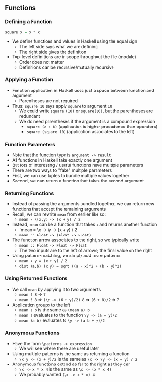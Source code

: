 ## Functions
### Defining a Function
```hs
square x = x * x
```

- We define functions and values in Haskell using the equal sign
	- The left side says what we are defining
	- The right side gives the definition
- Top-level definitions are in scope throughout the file (module)
	- Order does not matter
	- Definitions can be recursive/mutually recursive

### Applying a Function
- Function application in Haskell uses just a space between function and argument
	- Parentheses are not required
- Thus: `square 10` says apply `square` to argument `10`
	- We could write `square (10)` or `square(10)`, but the parentheses are redundant
	- We do need parentheses if the argument is a compound expression
		- `square (a + b)` (application is higher precedence than operators)
		- `square (square 10)` (application associates to the left)

### Function Parameters
- Note that the function type is `argument -> result`
- All functions in Haskell take exactly one argument
- But lots of interesting / useful functions have multiple parameters
- There are two ways to "fake" multiple parameters
- First, we can use tuples to bundle multiple values together
- Second, we can return a function that takes the second argument

### Returning Functions
- Instead of passing the arguments bundled together, we can return new functions that accept the remaining arguments
- Recall, we can rewrite `mean` from earlier like so:
	- `mean = \(x,y) -> (x + y) / 2`
- Instead, `mean` can be a function that takes `x` and returns another function
	- `mean = \x -> \y -> (x + y) / 2
	- `mean :: Float -> (Float -> Float)`
- The function arrow associates to the right, so we typically write
	- `mean :: Float -> Float -> Float`
	- The two inputs are to the left of arrows; the final value on the right
- Using pattern-matching, we simply add more patterns
	- `mean x y = (x + y) / 2`
	- `dist (a,b) (x,y) = sqrt ((a - x)^2 + (b - y)^2)`

### Using Returned Functions
- We call `mean` by applying it to two arguments
	- `mean 6 8` => `7`
	- `mean 6 8` => `(\y -> (6 + y)/2) 8` => `(6 + 8)/2` => `7`
- Application groups to the left
	- `mean a b` is the same as `(mean a) b`
	- `mean a` evaluates to the function `\y -> (a + y)/2`
	- `mean (a b)` evaluates to `\y -> (a b + y)/2`

### Anonymous Functions
- Have the form `\patterns -> expression`
	- We will see where these are useful later
- Using multiple patterns is the same as returning a function
	- `\x y -> (x + y)/2` is the same as `\x -> \y -> (x + y) / 2`
- Anonymous functions extend as far to the right as they can
	- `\x -> x * x 4` is the same as `\x -> (x * x 4)`
	- We probably wanted `(\x -> x * x) 4`
